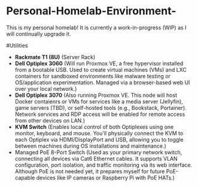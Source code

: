 # Personal-Homelab-Environment-
This is my personal homelab! It is currently a work-in-progress (WIP) as I will continually upgrade it. 

#Utilities 
- **Rackmate T1 (8U)** (Server Rack) 
- **Dell Optiplex 3060** (Will run Proxmox VE, a free hypervisor installed from a bootable USB. Used to create virtual machines (VMs) and LXC containers for sandboxed environments like malware testing or OS/application experimentation. Managed via a browser-based web UI over your local network.)
- **Dell Optiplex 3070** (Also running Proxmox VE. This node will host Docker contaienrs or VMs for services like a media server (Jellyfin), game servers (TBD), or self-hosted tools (e.g., Bookstack, Portainer). Network services and RDP access will be enabled for remote access from other devices on LAN.)
- **KVM Switch** (Enables local control of both Optiplexes using one monitor, keyboard, and mouse. You'll physically connect the KVM to each Optiplex via HDMI/DisplayPort and USB, allowing you to toggle between machines during OS installations and maintenance.)
- Managed PoE 8-Port Switch
(Used as your primary network switch, connecting all devices via Cat6 Ethernet cables. It supports VLAN configuration, port isolation, and traffic monitoring via its web interface. Although PoE is not needed yet, it prepares myself for future PoE-capable devices like IP cameras or Raspberry Pi with PoE HATs.)

